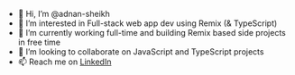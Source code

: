 - 👋 Hi, I’m @adnan-sheikh
- 👀 I’m interested in Full-stack web app dev using Remix (& TypeScript)
- 🌱 I’m currently working full-time and building Remix based side projects in free time
- 💞️ I’m looking to collaborate on JavaScript and TypeScript projects
- 📫 Reach me on [LinkedIn](https://www.linkedin.com/in/adnan-sheikh/)

<!---
adnan-sheikh/adnan-sheikh is a ✨ special ✨ repository because its `README.md` (this file) appears on your GitHub profile.
You can click the Preview link to take a look at your changes.
--->
